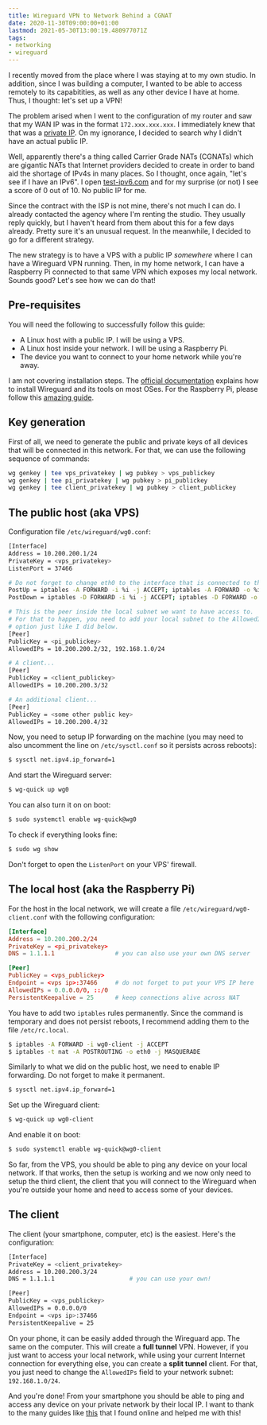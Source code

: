 ```yaml
---
title: Wireguard VPN to Network Behind a CGNAT
date: 2020-11-30T09:00:00+01:00
lastmod: 2021-05-30T13:00:19.480977071Z
tags:
- networking
- wireguard
---
```


I recently moved from the place where I was staying at to my own studio. In addition, since I was building a computer, I wanted to be able to access remotely to its capabitities, as well as any other device I have at home. Thus, I thought: let's set up a VPN!

<!--more-->

The problem arised when I went to the configuration of my router and saw that my WAN IP was in the format `172.xxx.xxx.xxx`. I immediately knew that that was a [private IP](https://en.wikipedia.org/wiki/Private_network). On my ignorance, I decided to search why I didn't have an actual public IP.

Well, apparently there's a thing called Carrier Grade NATs (CGNATs) which are gigantic NATs that Internet providers decided to create in order to band aid the shortage of IPv4s in many places. So I thought, once again, "let's see if I have an IPv6". I open [test-ipv6.com](https://test-ipv6.com) and for my surprise (or not) I see a score of 0 out of 10. No public IP for me.

Since the contract with the ISP is not mine, there's not much I can do. I already contacted the agency where I'm renting the studio. They usually reply quickly, but I haven't heard from them about this for a few days already. Pretty sure it's an unusual request. In the meanwhile, I decided to go for a different strategy.

The new strategy is to have a VPS with a public IP *somewhere* where I can have a Wireguard VPN running. Then, in my home network, I can have a Raspberry Pi connected to that same VPN which exposes my local network. Sounds good? Let's see how we can do that!

## Pre-requisites

You will need the following to successfully follow this guide:

- A Linux host with a public IP. I will be using a VPS.
- A Linux host inside your network. I will be using a Raspberry Pi.
- The device you want to connect to your home network while you're away.

I am not covering installation steps. The [official documentation](https://www.wireguard.com/install/) explains how to install Wireguard and its tools on most OSes. For the Raspberry Pi, please follow this [amazing guide](https://www.sigmdel.ca/michel/ha/wireguard/wireguard_02_en.html#installing_wg_raspbian).

## Key generation

First of all, we need to generate the public and private keys of all devices that will be connected in this network. For that, we can use the following sequence of commands:

```bash
wg genkey | tee vps_privatekey | wg pubkey > vps_publickey
wg genkey | tee pi_privatekey | wg pubkey > pi_publickey
wg genkey | tee client_privatekey | wg pubkey > client_publickey
```

## The public host (aka VPS)

Configuration file ```/etc/wireguard/wg0.conf```:

```bash
[Interface]
Address = 10.200.200.1/24
PrivateKey = <vps_privatekey>
ListenPort = 37466                  

# Do not forget to change eth0 to the interface that is connected to the Internet!
PostUp = iptables -A FORWARD -i %i -j ACCEPT; iptables -A FORWARD -o %i -j ACCEPT; iptables -t nat -A POSTROUTING -o eth0 -j MASQUERADE
PostDown = iptables -D FORWARD -i %i -j ACCEPT; iptables -D FORWARD -o %i -j ACCEPT; iptables -t nat -D POSTROUTING -o eth0 -j MASQUERADE

# This is the peer inside the local subnet we want to have access to.
# For that to happen, you need to add your local subnet to the AllowedIPs
# option just like I did below.
[Peer]
PublicKey = <pi_publickey>
AllowedIPs = 10.200.200.2/32, 192.168.1.0/24

# A client...
[Peer]
PublicKey = <client_publickey>
AllowedIPs = 10.200.200.3/32

# An additional client...
[Peer]
PublicKey = <some other public key>
AllowedIPs = 10.200.200.4/32
```

Now, you need to setup IP forwarding on the machine (you may need to also uncomment the line on `/etc/sysctl.conf` so it persists across reboots):

```bash
$ sysctl net.ipv4.ip_forward=1
```

And start the Wireguard server:

```bash
$ wg-quick up wg0
```

You can also turn it on on boot:

```bash
$ sudo systemctl enable wg-quick@wg0
```

To check if everything looks fine:

```bash
$ sudo wg show
```

Don't forget to open the `ListenPort` on your VPS' firewall.

## The local host (aka the Raspberry Pi)

For the host in the local network, we will create a file ```/etc/wireguard/wg0-client.conf``` with the following configuration:

```toml
[Interface]
Address = 10.200.200.2/24                  
PrivateKey = <pi_privatekey>
DNS = 1.1.1.1                 # you can also use your own DNS server

[Peer]
PublicKey = <vps_publickey>
Endpoint = <vps ip>:37466     # do not forget to put your VPS IP here
AllowedIPs = 0.0.0.0/0, ::/0
PersistentKeepalive = 25      # keep connections alive across NAT
```

You have to add two `iptables` rules permanently. Since the command is temporary and does not persist reboots, I recommend adding them to the file `/etc/rc.local`.

```bash
$ iptables -A FORWARD -i wg0-client -j ACCEPT
$ iptables -t nat -A POSTROUTING -o eth0 -j MASQUERADE
```

Similarly to what we did on the public host, we need to enable IP forwarding. Do not forget to make it permanent.

```bash
$ sysctl net.ipv4.ip_forward=1
```

Set up the Wireguard client:

```bash
$ wg-quick up wg0-client
```

And enable it on boot:

```bash
$ sudo systemctl enable wg-quick@wg0-client
```

So far, from the VPS, you should be able to ping any device on your local network. If that works, then the setup is working and we now only need to setup the third client, the client that you will connect to the Wireguard when you're outside your home and need to access some of your devices.

## The client

The client (your smartphone, computer, etc) is the easiest. Here's the configuration:

```bash
[Interface]
PrivateKey = <client_privatekey>
Address = 10.200.200.3/24
DNS = 1.1.1.1                     # you can use your own!

[Peer]
PublicKey = <vps_publickey>
AllowedIPs = 0.0.0.0/0
Endpoint = <vps ip>:37466
PersistentKeepalive = 25
```

On your phone, it can be easily added through the Wireguard app. The same on the computer. This will create a **full tunnel** VPN. However, if you just want to access your local network, while using your current Internet connection for everything else, you can create a **split tunnel** client. For that, you just need to change the `AllowedIPs` field to your network subnet: `192.168.1.0/24`.

And you're done! From your smartphone you should be able to ping and access any device on your private network by their local IP. I want to thank to the many guides like [this](https://www.reddit.com/r/pihole/comments/bnihyz/guide_how_to_install_wireguard_on_a_raspberry_pi/) that I found online and helped me with this!
